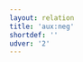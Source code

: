 ```yaml
---
layout: relation
title: 'aux:neg'
shortdef: ''
udver: '2'
---
```

<!-- Interlanguage links updated Út zář 29 20:43:10 CEST 2020 -->

